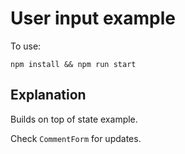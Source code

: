 # User input example

To use:
```
npm install && npm run start
```

## Explanation

Builds on top of state example.

Check `CommentForm` for updates.
